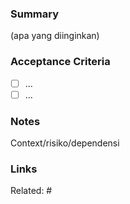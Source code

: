 ### Summary
(apa yang diinginkan)

### Acceptance Criteria
- [ ] ...
- [ ] ...

### Notes
Context/risiko/dependensi

### Links
Related: #